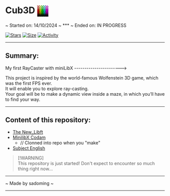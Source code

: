 # Cub3D  <img align="center" src="textures/png/error-tile_anim/error-tile.gif" height="35" alt="error tile"/>

~ Started on: 14/10/2024 ~ *** ~ Ended on: IN PROGRESS

[![Stars](https://img.shields.io/github/stars/Sulig/Cub3D?color=ffff00&label=Stars&logo=Stars&style=?style=flat)](https://github.com/Sulig/Cub3D)
[![Size](https://img.shields.io/github/repo-size/Sulig/Cub3D?color=blue&label=Size&logo=Size&style=?style=flat)](https://github.com/Sulig/Cub3D)
[![Activity](https://img.shields.io/github/last-commit/Sulig/Cub3D?color=orange&label=Last%20Commit&style=flat)](https://github.com/Sulig/Cub3D)

***
## Summary: 
My first RayCaster with miniLibX -----------------------> <br/>

This project is inspired by the world-famous Wolfenstein 3D game, which was the first FPS ever. <br />
It will enable you to explore ray-casting. <br />
Your goal will be to make a dynamic view inside a maze, in which you’ll have to find your way.

***
## Content of this repository:
- [The New_Libft](https://github.com/Sulig/New_Libft)
- [MinilibX Codam](https://github.com/codam-coding-college/MLX42)
  - // Clonned into repo when you "make"
- [Subject English](https://github.com/Sulig/Cub3D/blob/master/Cub3D_subject-en.pdf)

> [!WARNING]\
> This repository is just started! Don't expect to encounter so much thing right now...

***
~ Made by sadoming ~ 
***
